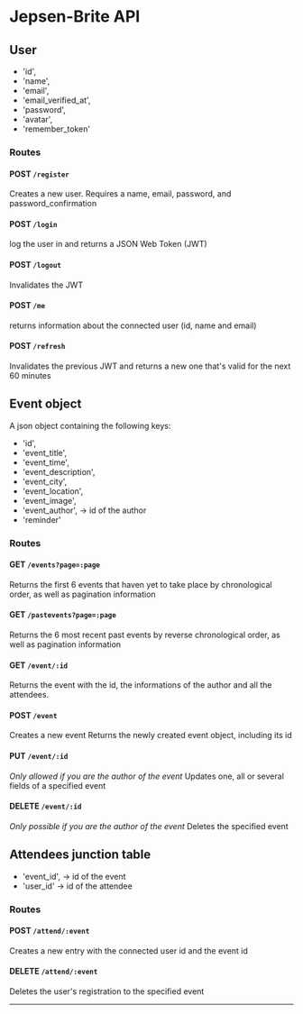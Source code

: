 # Jepsen-Brite API

## User
  * 'id',
  * 'name',
  *  'email',
  * 'email_verified_at',
  * 'password',
  * 'avatar',
  * 'remember_token'

### Routes

#### POST `/register`

  Creates a new user. Requires a name, email, password, and password_confirmation

#### POST `/login`

  log the user in and returns a JSON Web Token (JWT)

#### POST `/logout`

  Invalidates the JWT

#### POST `/me`

  returns information about the connected user (id, name and email)

#### POST `/refresh`

  Invalidates the previous JWT and returns a new one that's valid for the next 60 minutes

## Event object

A json object containing the following keys:

  * 'id',
  * 'event_title',
  * 'event_time',
  * 'event_description',
  * 'event_city',
  * 'event_location',
  * 'event_image',
  * 'event_author',  -> id of the author
  * 'reminder'

  ### Routes

  #### GET `/events?page=:page`

  Returns the first 6 events that haven yet to take place by chronological order, as well as pagination information

#### GET `/pastevents?page=:page`

  Returns the 6 most recent past events by reverse chronological order, as well as pagination information

  #### GET `/event/:id`

  Returns the event with the id, the informations of the author and all the attendees.

  #### POST `/event`

  Creates a new event
  Returns the newly created event object, including its id

  #### PUT `/event/:id`

  *Only allowed if you are the author of the event*
  Updates one, all or several fields of a specified event

  #### DELETE `/event/:id`

  *Only possible if you are the author of the event*
  Deletes the specified event

## Attendees junction table

   * 'event_id',  -> id of the event
   * 'user_id'    -> id of the attendee


### Routes

#### POST `/attend/:event`

Creates a new entry with the connected user id and the event id

#### DELETE `/attend/:event`

Deletes the user's registration to the specified event

------------------------------------------------------------------------
